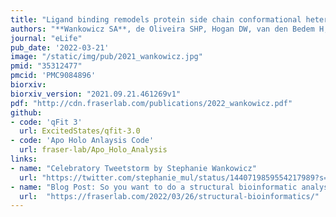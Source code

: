 ```yaml
---
title: "Ligand binding remodels protein side chain conformational heterogeneity"
authors: "**Wankowicz SA**, de Oliveira SHP, Hogan DW, van den Bedem H, Fraser JS"
journal: "eLife"
pub_date: '2022-03-21'
image: "/static/img/pub/2021_wankowicz.jpg"
pmid: "35312477"
pmcid: 'PMC9084896'
biorxiv:
biorxiv_version: "2021.09.21.461269v1"
pdf: "http://cdn.fraserlab.com/publications/2022_wankowicz.pdf"
github:
- code: 'qFit 3'
  url: ExcitedStates/qfit-3.0
- code: 'Apo Holo Anlaysis Code'
  url: fraser-lab/Apo_Holo_Analysis
links:
- name: "Celebratory Tweetstorm by Stephanie Wankowicz"
  url: "https://twitter.com/stephanie_mul/status/1440719859554217989?s=20"
- name: "Blog Post: So you want to do a structural bioinformatic analysis…"
  url:  "https://fraserlab.com/2022/03/26/structural-bioinformatics/"
---
```

